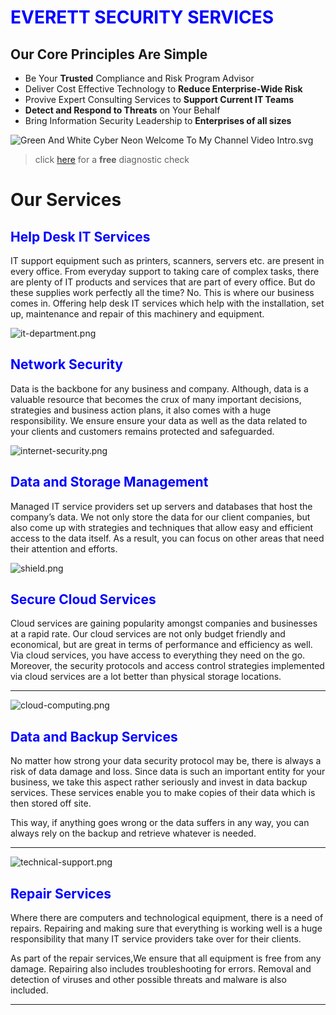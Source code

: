 <h1 style="color: blue;">EVERETT SECURITY SERVICES</h1>

## Our Core Principles Are Simple
- Be Your **Trusted** Compliance and Risk Program Advisor
- Deliver Cost Effective Technology to **Reduce Enterprise-Wide Risk**
- Provive Expert Consulting Services to **Support Current IT Teams**
- **Detect and Respond to Threats** on Your Behalf
- Bring Information Security Leadership to **Enterprises of all sizes**


<img align="center">![Green And White Cyber Neon Welcome To My Channel Video Intro.svg](:/13aabd0f548e42d69e9206b7dff85397)</p>
> click [here](tech@temeculacomputer.net) for a **free** diagnostic check


# Our Services
<h2 style="color: blue;">Help Desk IT Services</h2>
IT support equipment such as printers, scanners, servers etc. are present in every office. From everyday support to taking care of complex tasks, there are plenty of IT products and services that are part of every office. But do these supplies work perfectly all the time? No. This is where our business comes in. Offering help desk IT services which help with the installation, set up, maintenance and repair of this machinery and equipment.  



![it-department.png](:/7d8ed660a4964a39890016e889c38927)


<h2 style="color: blue;">Network Security</h2>
Data is the backbone for any business and company. Although, data is a valuable resource that becomes the crux of many important decisions, strategies and business action plans, it also comes with a huge responsibility. We ensure ensure your data as well as the data related to your clients and customers remains protected and safeguarded.


![internet-security.png](:/992adf40faa942078287028f9535adb5)


<h2 style="color: blue;">Data and Storage Management</h2>

Managed IT service providers set up servers and databases that host the company’s data. We not only store the data for our client companies, but also come up with strategies and techniques that allow easy and efficient access to the data itself. As a result, you can focus on other areas that need their attention and efforts. 


![shield.png](:/45d1c9757cf540b6963231cbad8d1075)
<h2 style="color: blue;">Secure Cloud Services</h2>
Cloud services are gaining popularity amongst companies and businesses at a rapid rate. Our cloud services are not only budget friendly and economical, but are great in terms of performance and efficiency as well. Via cloud services, you have access to everything they need on the go. Moreover, the security protocols and access control strategies implemented via cloud services are a lot better than physical storage locations. 

***
![cloud-computing.png](:/2775e555114d4965b2df6c0f827f9776)
<h2 style="color: blue;">Data and Backup Services</h2>
No matter how strong your data security protocol may be, there is always a risk of data damage and loss. Since data is such an important entity for your business, we take this aspect rather seriously and invest in data backup services. These services enable you to make copies of their data which is then stored off site. 

This way, if anything goes wrong or the data suffers in any way, you can always rely on the backup and retrieve whatever is needed. 
***
![technical-support.png](:/515e2c21f5d8478694a08c2e88dd3422)
<h2 style="color: blue;">Repair Services</h2>

Where there are computers and technological equipment, there is a need of repairs. Repairing and making sure that everything is working well is a huge responsibility that many IT service providers take over for their clients. 

As part of the repair services,We ensure that all equipment is free from any damage. Repairing also includes troubleshooting for errors. Removal and detection of viruses and other possible threats and malware is also included. 


***

